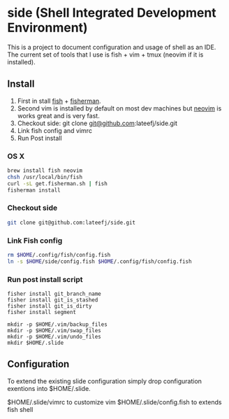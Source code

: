 # side (Shell Integrated Development Environment)

This is a project to document configuration and usage of shell as an IDE. The current set of tools that I use is fish + vim + tmux (neovim if it is installed).

## Install 
1. First in stall [fish](https://fishshell.com/) + [fisherman](http://fisherman.sh/).
1. Second vim is installed by default on most dev machines but [neovim](https://github.com/neovim/neovim/wiki/Installing-Neovim) is works great and is very fast.
1. Checkout side: git clone git@github.com:lateefj/side.git
1. Link fish config and vimrc
1. Run Post install


### OS X

```bash
brew install fish neovim
chsh /usr/local/bin/fish
curl -sL get.fisherman.sh | fish
fisherman install 
```

### Checkout side

```bash
git clone git@github.com:lateefj/side.git
```

### Link Fish config

```bash
rm $HOME/.config/fish/config.fish
ln -s $HOME/side/config.fish $HOME/.config/fish/config.fish

```

### Run post install script

```
fisher install git_branch_name
fisher install git_is_stashed
fisher install git_is_dirty
fisher install segment

mkdir -p $HOME/.vim/backup_files
mkdir -p $HOME/.vim/swap_files
mkdir -p $HOME/.vim/undo_files
mkdir $HOME/.slide
```


## Configuration

To extend the existing slide configuration simply drop configuration exentions into $HOME/.slide.

$HOME/.slide/vimrc to customize vim 
$HOME/.slide/config.fish to extends fish shell
